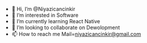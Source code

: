 - 👋 Hi, I’m @Niyazicancinkir
- 👀 I’m interested in Software
- 🌱 I’m currently learning React Native 
- 💞️ I’m looking to collaborate on Dewolopment
- 📫 How to reach me Mail=niyazicancinkir@gmail.com

<!---
Niyazicancinkir/Niyazicancinkir is a ✨ special ✨ repository because its `README.md` (this file) appears on your GitHub profile.
You can click the Preview link to take a look at your changes.
--->

